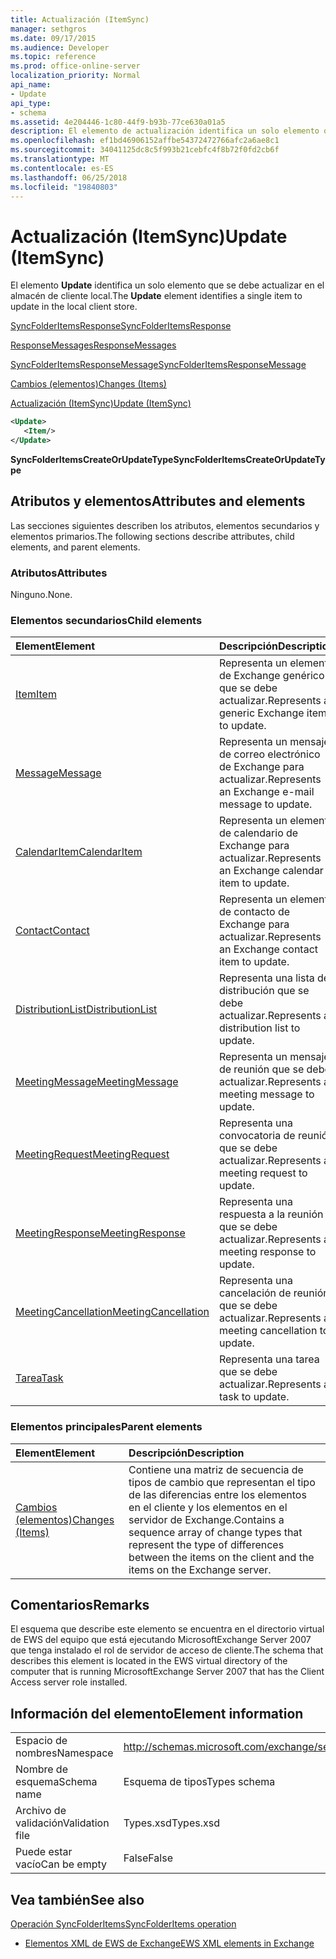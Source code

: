 ```yaml
---
title: Actualización (ItemSync)
manager: sethgros
ms.date: 09/17/2015
ms.audience: Developer
ms.topic: reference
ms.prod: office-online-server
localization_priority: Normal
api_name:
- Update
api_type:
- schema
ms.assetid: 4e204446-1c80-44f9-b93b-77ce630a01a5
description: El elemento de actualización identifica un solo elemento que se debe actualizar en el almacén de cliente local.
ms.openlocfilehash: ef1bd46906152affbe54372472766afc2a6ae8c1
ms.sourcegitcommit: 34041125dc8c5f993b21cebfc4f8b72f0fd2cb6f
ms.translationtype: MT
ms.contentlocale: es-ES
ms.lasthandoff: 06/25/2018
ms.locfileid: "19840803"
---
```

# <a name="update-itemsync"></a><span data-ttu-id="8a28d-103">Actualización (ItemSync)</span><span class="sxs-lookup"><span data-stu-id="8a28d-103">Update (ItemSync)</span></span>

<span data-ttu-id="8a28d-104">El elemento **Update** identifica un solo elemento que se debe actualizar en el almacén de cliente local.</span><span class="sxs-lookup"><span data-stu-id="8a28d-104">The **Update** element identifies a single item to update in the local client store.</span></span> 
  
[<span data-ttu-id="8a28d-105">SyncFolderItemsResponse</span><span class="sxs-lookup"><span data-stu-id="8a28d-105">SyncFolderItemsResponse</span></span>](syncfolderitemsresponse.md)
  
[<span data-ttu-id="8a28d-106">ResponseMessages</span><span class="sxs-lookup"><span data-stu-id="8a28d-106">ResponseMessages</span></span>](responsemessages.md)
  
[<span data-ttu-id="8a28d-107">SyncFolderItemsResponseMessage</span><span class="sxs-lookup"><span data-stu-id="8a28d-107">SyncFolderItemsResponseMessage</span></span>](syncfolderitemsresponsemessage.md)
  
[<span data-ttu-id="8a28d-108">Cambios (elementos)</span><span class="sxs-lookup"><span data-stu-id="8a28d-108">Changes (Items)</span></span>](changes-items.md)
  
[<span data-ttu-id="8a28d-109">Actualización (ItemSync)</span><span class="sxs-lookup"><span data-stu-id="8a28d-109">Update (ItemSync)</span></span>](update-itemsync.md)
  
```xml
<Update>
   <Item/>
</Update>
```

 <span data-ttu-id="8a28d-110">**SyncFolderItemsCreateOrUpdateType**</span><span class="sxs-lookup"><span data-stu-id="8a28d-110">**SyncFolderItemsCreateOrUpdateType**</span></span>
## <a name="attributes-and-elements"></a><span data-ttu-id="8a28d-111">Atributos y elementos</span><span class="sxs-lookup"><span data-stu-id="8a28d-111">Attributes and elements</span></span>

<span data-ttu-id="8a28d-112">Las secciones siguientes describen los atributos, elementos secundarios y elementos primarios.</span><span class="sxs-lookup"><span data-stu-id="8a28d-112">The following sections describe attributes, child elements, and parent elements.</span></span>
  
### <a name="attributes"></a><span data-ttu-id="8a28d-113">Atributos</span><span class="sxs-lookup"><span data-stu-id="8a28d-113">Attributes</span></span>

<span data-ttu-id="8a28d-114">Ninguno.</span><span class="sxs-lookup"><span data-stu-id="8a28d-114">None.</span></span>
  
### <a name="child-elements"></a><span data-ttu-id="8a28d-115">Elementos secundarios</span><span class="sxs-lookup"><span data-stu-id="8a28d-115">Child elements</span></span>

|<span data-ttu-id="8a28d-116">**Element**</span><span class="sxs-lookup"><span data-stu-id="8a28d-116">**Element**</span></span>|<span data-ttu-id="8a28d-117">**Descripción**</span><span class="sxs-lookup"><span data-stu-id="8a28d-117">**Description**</span></span>|
|:-----|:-----|
|[<span data-ttu-id="8a28d-118">Item</span><span class="sxs-lookup"><span data-stu-id="8a28d-118">Item</span></span>](item.md) <br/> |<span data-ttu-id="8a28d-119">Representa un elemento de Exchange genérico que se debe actualizar.</span><span class="sxs-lookup"><span data-stu-id="8a28d-119">Represents a generic Exchange item to update.</span></span>  <br/> |
|[<span data-ttu-id="8a28d-120">Message</span><span class="sxs-lookup"><span data-stu-id="8a28d-120">Message</span></span>](message-ex15websvcsotherref.md) <br/> |<span data-ttu-id="8a28d-121">Representa un mensaje de correo electrónico de Exchange para actualizar.</span><span class="sxs-lookup"><span data-stu-id="8a28d-121">Represents an Exchange e-mail message to update.</span></span>  <br/> |
|[<span data-ttu-id="8a28d-122">CalendarItem</span><span class="sxs-lookup"><span data-stu-id="8a28d-122">CalendarItem</span></span>](calendaritem.md) <br/> |<span data-ttu-id="8a28d-123">Representa un elemento de calendario de Exchange para actualizar.</span><span class="sxs-lookup"><span data-stu-id="8a28d-123">Represents an Exchange calendar item to update.</span></span>  <br/> |
|[<span data-ttu-id="8a28d-124">Contact</span><span class="sxs-lookup"><span data-stu-id="8a28d-124">Contact</span></span>](contact.md) <br/> |<span data-ttu-id="8a28d-125">Representa un elemento de contacto de Exchange para actualizar.</span><span class="sxs-lookup"><span data-stu-id="8a28d-125">Represents an Exchange contact item to update.</span></span>  <br/> |
|[<span data-ttu-id="8a28d-126">DistributionList</span><span class="sxs-lookup"><span data-stu-id="8a28d-126">DistributionList</span></span>](distributionlist.md) <br/> |<span data-ttu-id="8a28d-127">Representa una lista de distribución que se debe actualizar.</span><span class="sxs-lookup"><span data-stu-id="8a28d-127">Represents a distribution list to update.</span></span>  <br/> |
|[<span data-ttu-id="8a28d-128">MeetingMessage</span><span class="sxs-lookup"><span data-stu-id="8a28d-128">MeetingMessage</span></span>](meetingmessage.md) <br/> |<span data-ttu-id="8a28d-129">Representa un mensaje de reunión que se debe actualizar.</span><span class="sxs-lookup"><span data-stu-id="8a28d-129">Represents a meeting message to update.</span></span>  <br/> |
|[<span data-ttu-id="8a28d-130">MeetingRequest</span><span class="sxs-lookup"><span data-stu-id="8a28d-130">MeetingRequest</span></span>](meetingrequest.md) <br/> |<span data-ttu-id="8a28d-131">Representa una convocatoria de reunión que se debe actualizar.</span><span class="sxs-lookup"><span data-stu-id="8a28d-131">Represents a meeting request to update.</span></span>  <br/> |
|[<span data-ttu-id="8a28d-132">MeetingResponse</span><span class="sxs-lookup"><span data-stu-id="8a28d-132">MeetingResponse</span></span>](meetingresponse.md) <br/> |<span data-ttu-id="8a28d-133">Representa una respuesta a la reunión que se debe actualizar.</span><span class="sxs-lookup"><span data-stu-id="8a28d-133">Represents a meeting response to update.</span></span>  <br/> |
|[<span data-ttu-id="8a28d-134">MeetingCancellation</span><span class="sxs-lookup"><span data-stu-id="8a28d-134">MeetingCancellation</span></span>](meetingcancellation.md) <br/> |<span data-ttu-id="8a28d-135">Representa una cancelación de reunión que se debe actualizar.</span><span class="sxs-lookup"><span data-stu-id="8a28d-135">Represents a meeting cancellation to update.</span></span>  <br/> |
|[<span data-ttu-id="8a28d-136">Tarea</span><span class="sxs-lookup"><span data-stu-id="8a28d-136">Task</span></span>](task.md) <br/> |<span data-ttu-id="8a28d-137">Representa una tarea que se debe actualizar.</span><span class="sxs-lookup"><span data-stu-id="8a28d-137">Represents a task to update.</span></span>  <br/> |
   
### <a name="parent-elements"></a><span data-ttu-id="8a28d-138">Elementos principales</span><span class="sxs-lookup"><span data-stu-id="8a28d-138">Parent elements</span></span>

|<span data-ttu-id="8a28d-139">**Element**</span><span class="sxs-lookup"><span data-stu-id="8a28d-139">**Element**</span></span>|<span data-ttu-id="8a28d-140">**Descripción**</span><span class="sxs-lookup"><span data-stu-id="8a28d-140">**Description**</span></span>|
|:-----|:-----|
|[<span data-ttu-id="8a28d-141">Cambios (elementos)</span><span class="sxs-lookup"><span data-stu-id="8a28d-141">Changes (Items)</span></span>](changes-items.md) <br/> |<span data-ttu-id="8a28d-142">Contiene una matriz de secuencia de tipos de cambio que representan el tipo de las diferencias entre los elementos en el cliente y los elementos en el servidor de Exchange.</span><span class="sxs-lookup"><span data-stu-id="8a28d-142">Contains a sequence array of change types that represent the type of differences between the items on the client and the items on the Exchange server.</span></span>  <br/> |
   
## <a name="remarks"></a><span data-ttu-id="8a28d-143">Comentarios</span><span class="sxs-lookup"><span data-stu-id="8a28d-143">Remarks</span></span>

<span data-ttu-id="8a28d-144">El esquema que describe este elemento se encuentra en el directorio virtual de EWS del equipo que está ejecutando MicrosoftExchange Server 2007 que tenga instalado el rol de servidor de acceso de cliente.</span><span class="sxs-lookup"><span data-stu-id="8a28d-144">The schema that describes this element is located in the EWS virtual directory of the computer that is running MicrosoftExchange Server 2007 that has the Client Access server role installed.</span></span>
  
## <a name="element-information"></a><span data-ttu-id="8a28d-145">Información del elemento</span><span class="sxs-lookup"><span data-stu-id="8a28d-145">Element information</span></span>

|||
|:-----|:-----|
|<span data-ttu-id="8a28d-146">Espacio de nombres</span><span class="sxs-lookup"><span data-stu-id="8a28d-146">Namespace</span></span>  <br/> |http://schemas.microsoft.com/exchange/services/2006/types  <br/> |
|<span data-ttu-id="8a28d-147">Nombre de esquema</span><span class="sxs-lookup"><span data-stu-id="8a28d-147">Schema name</span></span>  <br/> |<span data-ttu-id="8a28d-148">Esquema de tipos</span><span class="sxs-lookup"><span data-stu-id="8a28d-148">Types schema</span></span>  <br/> |
|<span data-ttu-id="8a28d-149">Archivo de validación</span><span class="sxs-lookup"><span data-stu-id="8a28d-149">Validation file</span></span>  <br/> |<span data-ttu-id="8a28d-150">Types.xsd</span><span class="sxs-lookup"><span data-stu-id="8a28d-150">Types.xsd</span></span>  <br/> |
|<span data-ttu-id="8a28d-151">Puede estar vacío</span><span class="sxs-lookup"><span data-stu-id="8a28d-151">Can be empty</span></span>  <br/> |<span data-ttu-id="8a28d-152">False</span><span class="sxs-lookup"><span data-stu-id="8a28d-152">False</span></span>  <br/> |
   
## <a name="see-also"></a><span data-ttu-id="8a28d-153">Vea también</span><span class="sxs-lookup"><span data-stu-id="8a28d-153">See also</span></span>



[<span data-ttu-id="8a28d-154">Operación SyncFolderItems</span><span class="sxs-lookup"><span data-stu-id="8a28d-154">SyncFolderItems operation</span></span>](syncfolderitems-operation.md)


- [<span data-ttu-id="8a28d-155">Elementos XML de EWS de Exchange</span><span class="sxs-lookup"><span data-stu-id="8a28d-155">EWS XML elements in Exchange</span></span>](ews-xml-elements-in-exchange.md)

